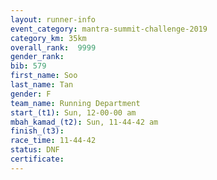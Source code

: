 ```yaml
---
layout: runner-info 
event_category: mantra-summit-challenge-2019 
category_km: 35km 
overall_rank:  9999
gender_rank: 
bib: 579
first_name: Soo
last_name: Tan
gender: F
team_name: Running Department
start_(t1): Sun, 12-00-00 am
mbah_kamad_(t2): Sun, 11-44-42 am
finish_(t3): 
race_time: 11-44-42
status: DNF
certificate: 
---
```

